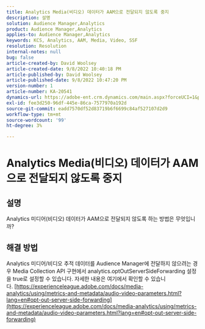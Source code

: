 ```yaml
---
title: Analytics Media(비디오) 데이터가 AAM으로 전달되지 않도록 중지
description: 설명
solution: Audience Manager,Analytics
product: Audience Manager,Analytics
applies-to: Audience Manager,Analytics
keywords: KCS, Analytics, AAM, Media, Video, SSF
resolution: Resolution
internal-notes: null
bug: false
article-created-by: David Woolsey
article-created-date: 9/8/2022 10:40:18 PM
article-published-by: David Woolsey
article-published-date: 9/8/2022 10:47:20 PM
version-number: 1
article-number: KA-20541
dynamics-url: https://adobe-ent.crm.dynamics.com/main.aspx?forceUCI=1&pagetype=entityrecord&etn=knowledgearticle&id=6012852f-c72f-ed11-9db1-00224808613b
exl-id: fee3d250-96df-445e-86ca-7577970a192d
source-git-commit: eadd7570df52d83719b6f6699c84af527107d2d9
workflow-type: tm+mt
source-wordcount: '99'
ht-degree: 3%

---
```


# Analytics Media(비디오) 데이터가 AAM으로 전달되지 않도록 중지

## 설명

Analytics 미디어(비디오) 데이터가 AAM으로 전달되지 않도록 하는 방법은 무엇입니까?

## 해결 방법


Analytics 미디어/비디오 추적 데이터를 Audience Manager에 전달하지 않으려는 경우 Media Collection API 구현에서 analytics.optOutServerSideForwarding 설정을 true로 설정할 수 있습니다. 자세한 내용은 여기에서 확인할 수 있습니다. [https://experienceleague.adobe.com/docs/media-analytics/using/metrics-and-metadata/audio-video-parameters.html?lang=en#opt-out-server-side-forwarding](https://experienceleague.adobe.com/docs/media-analytics/using/metrics-and-metadata/audio-video-parameters.html?lang=en#opt-out-server-side-forwarding)
